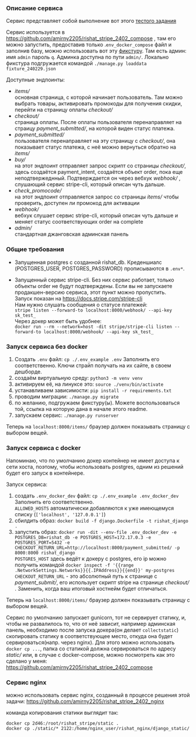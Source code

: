 ### Описание сервиса
Сервис представляет собой выполнение вот этого [тестого задания](https://docs.google.com/document/d/1fEjqKUwsPOXPLeeFJL8GqKzfC755Ancnu1y1zQbBA4o/edit?usp=sharing)


Сервис используется в https://github.com/amirny2205/rishat_stripe_2402_compose , там его можно запустить, предоставив только .`env_docker_compose` файл и заполнив базу, можно использовать вот эту [фикстуру](https://drive.google.com/file/d/1KQT0axvxT2Njr_FVmOaOwsrOhReLy4jT/view?usp=drive_link). Там есть админ: имя `admin` пароль `q`. Админка доступна по пути `admin/`. Локально фикстура подгружается командой `./manage.py loaddata fixture_240229.json`


Доступные эндпоинты:
- _items/_  
  основная страница, с которой начинает пользователь. Там можно выбрать товары, активировать промокоды для получения скидки, перейти на страницу оплаты _checkout/_
- _checkout/_  
  страница оплаты. После оплаты пользователя перенаправляет на страицу _payment_submitted/_, на которой виден статус платежа. 
- _payment_submitted/_  
  пользователя перенаправляет на эту страницу с _checkout/_, она показывает статус платежа, с неё можно вернуться обратно на _items/_
- _buy/_  
  на этот эндпоинт отправляет запрос скрипт со страницы _checkout/_, здесь создаётся payment_intent, создаётся объект order, пока еще неподтвержеднный. Подтверждается он через вебхук _webhook/_ , слушающий сервис stripe-cli, который описан чуть дальше.
- _check_promocode/_  
  на этот эндпоинт отправляется запрос со страницы _items/_ чтобы проверить, доступен ли промокод для активации
- _webhook/_  
  вебхук слушает сервис stripe-cli, который описан чуть дальше и меняет статус соответствующих order на complete
- _admin/_  
  стандартная джанговская админская панель


### Общие требования
- Запущенная postgres с созданной rishat_db. Креденшиалс (POSTGRES_USER, POSTGRES_PASSWORD) прописываются в `.env*`.

- Запущенный сервис stripe-cli. Без них сервис работает, только объекты order не будут подтверждены. Если вы не запускаете продакшен-версию сервиса, этот пункт можно пропустить.  
  Запуск показан на https://docs.stripe.com/stripe-cli  
  Нам нужно слушать сообщения о статусе платежей:  
  `stripe listen --forward-to localhost:8000/webhook/ --api-key sk_test_`  
  Через докер может быть удобнее:  
  `docker run --rm --network=host -dit stripe/stripe-cli listen --forward-to localhost:8000/webhook/ --api-key sk_test_`

### Запуск сервиса без docker
1. Создать `.env` файл: `cp ./.env_example .env`
   Заполнить его соответственно. Ключи страйп получать на их сайте, в своем дешборде.
2. создаём виртуальную среду: `python3 -m venv venv`
3. активируем её, на линуксе это: `source ./venv/bin/activate`
4. устанавливаем зависимости: `pip install -r requirements.txt`
5. проводим миграции: `./manage.py migrate`
6. по желанию, подгружаем фикстуру(ы). Можете воспользоваться той, ссылка на которую дана в начале этого readme.
7. запускаем сервис: `./manage.py runserver`

Теперь на `localhost:8000/items/` браузер должен показывать страницу с выбором вещей.

### Запуск сервиса с docker
Напоминаю, что по умолчанию докер контейнер не имеет доступа к сети хоста, поэтому, чтобы использовать postgres, одним из решений будет его запуск в контейнере.

Запуск сервиса:
1. cоздать `.env_docker_dev` файл: `cp ./.env_example .env_docker_dev`
   Заполнить его соответственно.  
   `ALLOWED_HOSTS` автоматически добавляются к уже имеющемуся списку (`['localhost', '127.0.0.1']`)
2. сбилдить образ: `docker build -f django.Dockerfile -t rishat_django .`
3. запустить образ: `docker run -dit --env-file .env_docker_dev -e POSTGRES_DB=rishat_db -e POSTGRES_HOST=172.17.0.3 -e POSTGRES_PORT=5432 -e CHECKOUT_RETURN_URL=http://localhost:8000/payment_submitted/ -p 8000:8000 rishat_django`  
  `POSTGRES_HOST` здесь ведёт к докеру с postgres, его ip можно получить командой `docker inspect -f '{{range .NetworkSettings.Networks}}{{.IPAddress}}{{end}}' my-postgres`  
  `CHECKOUT_RETURN_URL` - это абсолютный путь к странице с _payment_submit/_, его использует скрипт stripe на странице _checkout/_ . Заменить, когда ваш итоговый хостнейм будет отличаться.

Теперь на `localhost:8000/items/` браузер должен показывать страницу с выбором вещей.

Сервис по умолчанию запускает gunicorn, тот не сервирует статику, и, чтобы не развалилось то, что от неё зависит, например админская панель, необходимо после запуска докера(он делает `collectstatic`) скопировать статику в соответствующее место, откуда она будет сервироваться(напр. через nginx). Для этого можно использовать `docker cp ...`, папка со статикой должна сервироваться по адресу _static/_ или, в случае с docker-compose, можно посмотреть как это сделано у меня: https://github.com/amirny2205/rishat_stripe_2402_compose  

### Сервис nginx
можно использовать сервис nginx, созданный в процессе решения этой задачи: https://github.com/amirny2205/rishat_stripe_2402_nginx

команда копирования статики выглядит так: 
```
docker cp 2d46:/root/rishat_stripe/static .
docker cp ./static/* 2122:/home/nginx_user/rishat_nginx/django_static/
```
